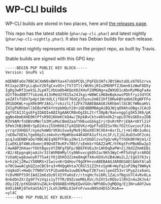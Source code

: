 # WP-CLI builds

WP-CLI builds are stored in two places, here and [the releases page](https://github.com/wp-cli/wp-cli/releases).

This repo has the latest stable (`phar/wp-cli.phar`) and latest nightly (`phar/wp-cli-nightly.phar`). It also has Debian builds for each release.

The latest nightly represents `HEAD` on the project repo, as built by Travis.

Stable builds are signed with this GPG key:

```
-----BEGIN PGP PUBLIC KEY BLOCK-----
Version: GnuPG v1

mQENBFaOo70BCACXmN9xBWYXax47xbbPCQLjPqFEb3AfsJBtSWutaDLxbT65zrva
Rt1xpz2BYyLLqbuY2DfgCxvOS+jTV73Tlt/WU9sjRIuIMO9PfZJbmn61zWwF8D5y
IgDg3wRf3uekSLJLpATLVbUa0b4KQoX0JXHxF2OMGNg+aZWXUD1cAbnRzM6qFa4a
d2tT0od8BT7fsbzmL413nMeU2Y815aJ4Jkgi+W8WCiH68eBqkowsPDhfryz3dYCK
yeZATsfSDV7p4pt1WrddLCjf6EXF76dCp35yxu2m8IIHfI0RwkBYq4b6IKgNFFFo
dR1bDKWL+vpXRk9MYJA61/rvkzzlLf1ZFk7XABEBAAG0JkRhbmllbCBCYWNoaHVi
ZXIgPGRhbmllbEBoYW5kYnVpbHQuY28+iQE4BBMBAgAiBQJWjqO9AhsDBgsJCAcD
AgYVCAIJCgsEFgIDAQIeAQIXgAAKCRBnOgIEL2trf30pB/9anvngglg5K5JK6/pK
qgNo4bmbXHE0KtPfsR9O1KHeKCkQ4w/IKpkBvCktv46VoOkZrapLO7HiGKDsuZOB
R3V9AMrfnDBVnMW/lU3MjeMuCBmdZaaTYHEuoGbkgIrjrDsRrRPrjE8A+VKYl2iF
5PmVJhBiBH8rSpD24ss2S5H0X61TyXQ5DVKz+QpFfoDIESxYNcfO2tCwxiocF24s
yrrqrUXHQGf/nymzhmWOrVK8sSvw4yMo9j0GoX0l9CX64+AxrIL/j+ml4Bn1u0oi
/oE8w7UEkLYge66pIczmkxhzrMpWhbo44K4OFA1uftLnLSF/LIjGL8uD3xOF2cmi
qcqJuQENBFaOo70BCADIq9EPTFBcy2Nv1JvtDGDlzvuTgQ/eRyTthDk0KYWjm1/Z
IiaEKLQf4Wkz8xmnj09Dn8T0vKFv7B5f/sEmkkrYOAZ2aMC/hYKqtFnPBoNbw2p3
C4wABP2H4aorYOUtBgosVYZNFgfQFp/8BEFKVEu3n1AhDqDaPW+2jJ8d2ZkmKEBi
rB2/4EpgnqHjoAihr33lWVM8HMylty0NhvxcgkDhIac9Kh3WyC+Mf5dVgFzrAROE
YzUaNjwg6owoyR7T5a4jYOjQhKO3Zzme8mqKfXAvkDXvh2B4uWu2LZ/IgU3763vj
b+hibCj2RwiYX8NRS+21wivnKrQdHovf9gOFH+xnABEBAAGJAR8EGAECAAkFAlaO
o70CGwwACgkQZzoCBC9ra3+MXQgAhta7CRGl51ZIhtxSpHK+WyFq1xP2Nq79WHyk
cUq8oOl+HwQc7fN0VlVtPiDum04w1uwDEkMwpTZK7seilpedZ53vr1Pyp2zx6anL
YcDvM0PfS9tIAd22m6zDz0lXIYFaHsEr/rtngHcfo16RL1ZaLnfNgsU7C4vRv6La
0n6dOnZXrZg9F7VzVqis1yTYTR/89ZcmeM6LKUc/hZXt5cREbv1lRhIn4u2KJn4/
dOyJ2E/ptKGbGKVuZALk+Q98ABEnhMpEQwVGOn/WPh0Du3qMQOg/Ej3N+uAOY2wa
84Xi8ARj8TeXaU5A1YjJLohJbMbL63eFnP/wxuN9Sd4DS5lKoA==
=yl4C
-----END PGP PUBLIC KEY BLOCK-----
```
